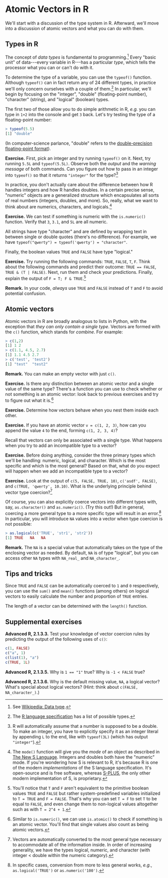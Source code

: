 Atomic Vectors in R
===================

We'll start with a discussion of the type system in R. Afterward, we'll move into a discussion of atomic vectors and what you can do with them.

Types in R
---------------

The concept of *data types* is fundamental to programming.[^types] Every "basic unit" of data---every variable in R---has a particular *type*, which tells the processor what you can or can't do with it.

To determine the type of a variable, you can use the `typeof()` function. Although `typeof()` can in fact return any of 24 different types, in practice we'll only concern ourselves with a couple of them.[^typelist] In particular, we'll begin by focusing on the "integer", "double" (floating-point number), "character" (string), and "logical" (boolean) types.

The first two of those allow you to do simple arithmetic in R, *e.g.* you can type in `1+2` into the console and get `3` back. Let's try testing the type of a floating-point number:

```r
> typeof(5.5)
[1] "double"
```

(In computer-science parlance, "double" refers to the [double-precision floating-point format](https://en.wikipedia.org/wiki/Double-precision_floating-point_format)).

**Exercise.** First, pick an integer and try running `typeof()` on it. Next, try running `5.5L` and `typeof(5.5L)`. Observe both the *output* and the *warning message* of both commands. Can you figure out how to pass in an integer into `typeof()` so that it returns `"integer"` for the type?[^ex-int]

In practice, you don't actually care about the difference between how R handles integers and how R handles doubles. In a certain precise sense, "numeric" objects are a generalized structure which encapsulates all sorts of real numbers (integers, doubles, and more). So, really, what we want to think about are numerics, characters, and logicals.[^numeric]

**Exercise.** We can test if something is numeric with the `is.numeric()` function. Verify that `3`, `3.1`, and `5L` are all numeric.

All strings have type "character" and are defined by wrapping text in between single or double quotes (there's no difference). For example, we have `typeof("qwerty") = typeof('qwerty') = "character"`.

Finally, the boolean values `TRUE` and `FALSE` have type "logical."

**Exercise.** Try running the following commands: `TRUE`, `FALSE`, `T`, `F`. Think about the following commands and predict their outcome: `TRUE == FALSE`, `TRUE & (T | FALSE)`. Next, run them and check your predictions. Finally, explain the output of `F = T; F & TRUE`.[^tf]

**Remark.** In your code, *always* use `TRUE` and `FALSE` instead of `T` and `F` to avoid potential confusion.

Atomic vectors
--------------

Atomic vectors in R are broadly analogous to lists in Python, with the exception that *they can only contain a single type*. Vectors are formed with the `c()` function, which stands for *combine*. For example:

```r
> c(1,2)
[1] 1 2
> c(1.1, 4.5, 2.7)
[1] 1.1 4.5 2.7
> c('test', 'test2')
[1] "test"  "test2"
```

**Remark.** You can make an empty vector with just `c()`.

**Exercise.** Is there any distinction between an atomic vector and a single value of the same type? There's a function you can use to check whether or not something is an atomic vector: look back to previous exercises and try to figure out what it is.[^isatomic]

**Exercise.** Determine how vectors behave when you nest them inside each other.

**Exercise.** If you have an atomic vector `v = c(1, 2, 3)`, how can you append the value `4` to the end, forming `c(1, 2, 3, 4)`?

Recall that vectors can only be associated with a single type. What happens when you try to add an incompatible type to a vector?

**Exercise.** Before doing anything, consider the three primary types which we'll be handling: numeric, logical, and character. Which is the most specific and which is the most general? Based on that, what do you expect will happen when we add an incompatible type to a vector?

**Exercise.** Look at the output of `c(5, FALSE, TRUE, 10)`, `c('asdf', FALSE)`, and `c(TRUE, 'qwerty', 10.10)`. What is the underlying principle behind vector type coercion?[^vcoerce]

Of course, you can also explicitly coerce vectors into different types with, say, `as.character()` and `as.numeric()`. (Try this out!) But in general, coercing a more general type to a more specific type will result in an error.[^backcoerce] In particular, you will introduce `NA` values into a vector when type coercion is not possible:

```r
> as.logical(c('TRUE', 'str1', 'str2'))
[1] TRUE   NA   NA
```

**Remark.** The `NA` is a special value that automatically takes on the type of the enclosing vector as needed. By default, `NA` is of type "logical", but you can access other `NA` types with `NA_real_` and `NA_character_`.

Tips and tricks
---------------

Since `TRUE` and `FALSE` can be automatically coerced to `1` and `0` respectively, you can use the `sum()` and `mean()` functions (among others) on logical vectors to easily calculate the number and proportion of `TRUE` entries.

The length of a vector can be determined with the `length()` function.

Supplemental exercises
----------------------

**Advanced R, 2.1.3.3.** Test your knowledge of vector coercion rules by predicting the output of the following uses of `c()`:

```r
c(1, FALSE)
c("a", 1)
c(list(1), "a")
c(TRUE, 1L)
```

**Advanced R, 2.1.3.5.** Why is `1 == "1"` true? Why is `-1 < FALSE` true?

**Advanced R, 2.1.3.6.** Why is the default missing value, `NA`, a logical vector? What's special about logical vectors? (Hint: think about `c(FALSE, NA_character_)`.)


[^types]: See [Wikipedia: Data type](https://en.wikipedia.org/wiki/Data_type).

[^typelist]: The [R language specification](https://cran.r-project.org/doc/manuals/r-release/R-lang.html#Objects) has a list of possible types.

[^ex-int]: R will automatically assume that a number is supposed to be a double. To make an integer, you have to explicitly specify it as an integer literal by appending `L` to the end, like with `typeof(3L)` (which has output `"integer"`).

[^numeric]: The `mode()` function will give you the *mode* of an object as described in [The New S Language](http://smile.amazon.com/New-Language-R-A-Becker/dp/0534091938). Integers and doubles both have the "numeric" mode. If you're wondering how S is relevant to R, it's because R is one of the modern *implementations* of the S language specification. It's open-source and is free software, whereas [S-PLUS](https://en.wikipedia.org/wiki/S-PLUS), the only other modern implementation of S, is proprietary.

[^tf]: You'll notice that `T` and `F` aren't equivalent to the primitive boolean values `TRUE` and `FALSE` but rather system-predefined variables initialized to `T = TRUE` and `F = FALSE`. That's why you can set `T = F` to set `T` to be equal to `FALSE`, and even change them to non-logical values altogether such as with `T = 2^4 + 1`.

[^isatomic]: Similar to `is.numeric()`, we can use `is.atomic()` to check if something is an atomic vector. You'll find that single values also count as being atomic vectors.

[^vcoerce]: Vectors are automatically converted to the most general type necessary to accommodate all of the information inside. In order of increasing generality, we have the types logical, numeric, and character (with integer < double within the numeric category).

[^backcoerce]: In specific cases, conversion from more to less general works, *e.g.*, `as.logical('TRUE')` or `as.numeric('100')`.